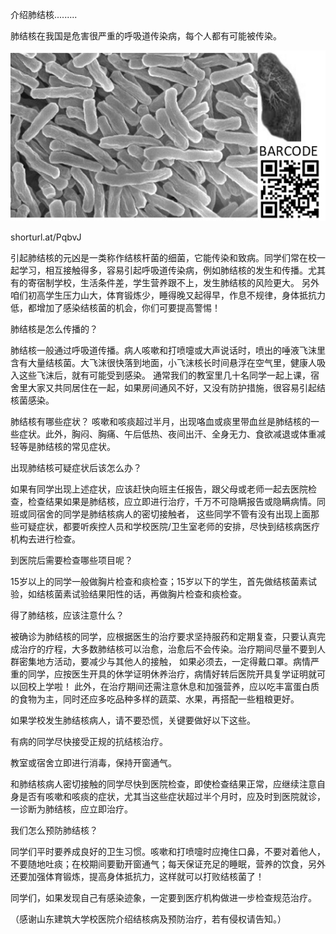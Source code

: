 介绍肺结核.........


肺结核在我国是危害很严重的呼吸道传染病，每个人都有可能被传染。


![介绍肺结核](https://github.com/ywangnccu/ywang/blob/main/images/MYCOBACTERIUM_TUBERCULOSIS.jpg)

shorturl.at/PqbvJ


引起肺结核的元凶是一类称作结核杆菌的细菌，它能传染和致病。同学们常在校一起学习，相互接触得多，容易引起呼吸道传染病，例如肺结核的发生和传播。尤其有的寄宿制学校，生活条件差，学生营养跟不上，发生肺结核的风险更大。
另外咱们初高学生压力山大，体育锻炼少，睡得晚又起得早，作息不规律，身体抵抗力低，都增加了感染结核菌的机会，你们可要提高警惕！ 

肺结核是怎么传播的？

肺结核一般通过呼吸道传播。病人咳嗽和打喷嚏或大声说话时，喷出的唾液飞沫里含有大量结核菌。大飞沫很快落到地面，小飞沫核长时间悬浮在空气里，健康人吸入这些飞沫后，就有可能受到感染。
通常我们的教室里几十名同学一起上课，宿舍里大家又共同居住在一起，如果房间通风不好，又没有防护措施，很容易引起结核菌感染。


肺结核有哪些症状？
咳嗽和咳痰超过半月，出现咯血或痰里带血丝是肺结核的一些症状。此外，胸闷、胸痛、午后低热、夜间出汗、全身无力、食欲减退或体重减轻等是肺结核的常见症状。

出现肺结核可疑症状后该怎么办？

如果有同学出现上述症状，应该赶快向班主任报告，跟父母或老师一起去医院检查，检查结果如果是肺结核，应立即进行治疗，千万不可隐瞒报告或隐瞒病情。同班或同宿舍的同学是肺结核病人的密切接触者，
这些同学不管有没有出现上面那些可疑症状，都要听疾控人员和学校医院/卫生室老师的安排，尽快到结核病医疗机构去进行检查。


到医院后需要检查哪些项目呢？

15岁以上的同学一般做胸片检查和痰检查；15岁以下的学生，首先做结核菌素试验，如结核菌素试验结果阳性的话，再做胸片检查和痰检查。

得了肺结核，应该注意什么？

被确诊为肺结核的同学，应根据医生的治疗要求坚持服药和定期复查，只要认真完成治疗的疗程，大多数肺结核可以治愈，治愈后不会传染。治疗期间尽量不要到人群密集地方活动，要减少与其他人的接触，
如果必须去，一定得戴口罩。病情严重的同学，应按医生开具的休学证明休养治疗，病情好转后医院开具复学证明就可以回校上学啦！
此外，在治疗期间还需注意休息和加强营养，应以吃丰富蛋白质的食物为主，同时还应多吃品种多样的蔬菜、水果，再搭配一些粗粮更好。


如果学校发生肺结核病人，请不要恐慌，关键要做好以下这些。

有病的同学尽快接受正规的抗结核治疗。

教室或宿舍立即进行消毒，保持开窗通气。

和肺结核病人密切接触的同学尽快到医院检查，即使检查结果正常，应继续注意自身是否有咳嗽和咳痰的症状，尤其当这些症状超过半个月时，应及时到医院就诊，一诊断为肺结核，应立即治疗。

  
我们怎么预防肺结核？

同学们平时要养成良好的卫生习惯。咳嗽和打喷嚏时应掩住口鼻，不要对着他人，不要随地吐痰；在校期间要勤开窗通气；每天保证充足的睡眠，营养的饮食，另外还要加强体育锻炼，提高身体抵抗力，这样就可以打败结核菌了！


同学们，如果发现自己有感染迹象，一定要到医疗机构做进一步检查规范治疗。


（感谢山东建筑大学校医院介绍结核病及预防治疗，若有侵权请告知。）

